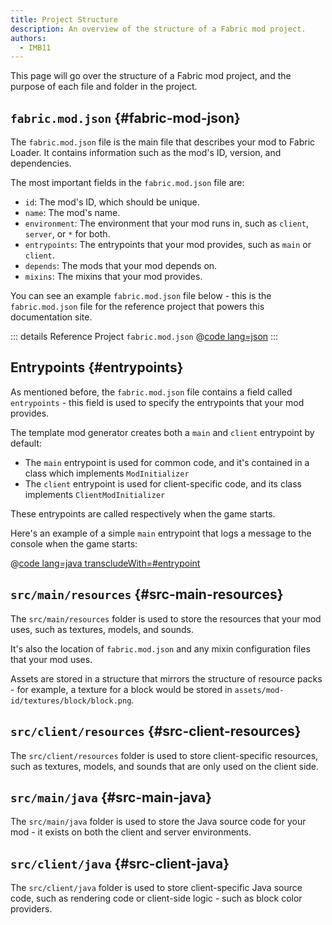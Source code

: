 ```yaml
---
title: Project Structure
description: An overview of the structure of a Fabric mod project.
authors:
  - IMB11
---
```


This page will go over the structure of a Fabric mod project, and the purpose of each file and folder in the project.

## `fabric.mod.json` {#fabric-mod-json}

The `fabric.mod.json` file is the main file that describes your mod to Fabric Loader. It contains information such as the mod's ID, version, and dependencies.

The most important fields in the `fabric.mod.json` file are:

- `id`: The mod's ID, which should be unique.
- `name`: The mod's name.
- `environment`: The environment that your mod runs in, such as `client`, `server`, or `*` for both.
- `entrypoints`: The entrypoints that your mod provides, such as `main` or `client`.
- `depends`: The mods that your mod depends on.
- `mixins`: The mixins that your mod provides.

You can see an example `fabric.mod.json` file below - this is the `fabric.mod.json` file for the reference project that powers this documentation site.

::: details Reference Project `fabric.mod.json`
@[code lang=json](@/reference/latest/src/main/resources/fabric.mod.json)
:::

## Entrypoints {#entrypoints}

As mentioned before, the `fabric.mod.json` file contains a field called `entrypoints` - this field is used to specify the entrypoints that your mod provides.

The template mod generator creates both a `main` and `client` entrypoint by default:

- The `main` entrypoint is used for common code, and it's contained in a class which implements `ModInitializer`
- The `client` entrypoint is used for client-specific code, and its class implements `ClientModInitializer`

These entrypoints are called respectively when the game starts.

Here's an example of a simple `main` entrypoint that logs a message to the console when the game starts:

@[code lang=java transcludeWith=#entrypoint](@/reference/latest/src/main/java/com/example/docs/FabricDocsReference.java)

## `src/main/resources` {#src-main-resources}

The `src/main/resources` folder is used to store the resources that your mod uses, such as textures, models, and sounds.

It's also the location of `fabric.mod.json` and any mixin configuration files that your mod uses.

Assets are stored in a structure that mirrors the structure of resource packs - for example, a texture for a block would be stored in `assets/mod-id/textures/block/block.png`.

## `src/client/resources` {#src-client-resources}

The `src/client/resources` folder is used to store client-specific resources, such as textures, models, and sounds that are only used on the client side.

## `src/main/java` {#src-main-java}

The `src/main/java` folder is used to store the Java source code for your mod - it exists on both the client and server environments.

## `src/client/java` {#src-client-java}

The `src/client/java` folder is used to store client-specific Java source code, such as rendering code or client-side logic - such as block color providers.
